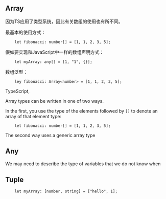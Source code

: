 ## Array

因为TS应用了类型系统，因此有关数组的使用也有所不同。

最基本的使用方式：

        let fibonacci: number[] = [1, 1, 2, 3, 5];
        
假如要实现和JavaScript中一样的数组声明方式：

        let myArray: any[] = [1, "1", {}];
        
数组泛型：

        ley fibonacci: Array<number> = [1, 1, 2, 3, 5];

TypeScript, 

Array types can be written in one of two ways.

In the first, you use the type of the elements followed by `[]` to denote an array of that element type:

        let fibonacci: number[] = [1, 1, 2, 3, 5];
        
The second way uses a generic array type  

## Any

We may need to describe the type of variables that we do not know when 

## Tuple

        let myArray: [number, string] = ["hello", 1];
       
